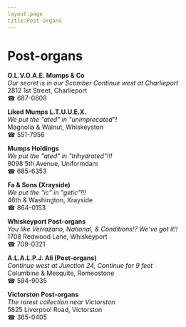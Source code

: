 ```yaml
---
layout:page
title:Post-organs
---
```

# Post-organs

**O.L.V.O.A.E. Mumps & Co**  
_Our secret is in our Scomber 
Continue west at Charlieport_  
2812 1st Street, Charlieport  
☎ 687-0608



**Liked Mumps L.T.U.U.E.X.**  
_We put the "ated" in "unimprecated"!_  
Magnolia & Walnut, Whiskeyston  
☎ 551-7956



**Mumps Holdings**  
_We put the "ated" in "trihydrated"!!!_  
9098 5th Avenue, Uniformdam  
☎ 685-6353



**Fa & Sons (Xrayside)**  
_We put the "ic" in "getic"!!!_  
46th & Washington, Xrayside  
☎ 864-0153



**Whiskeyport Post-organs**  
_You like Verrazano, National, & Conditions!? We've got it!!_  
1708 Redwood Lane, Whiskeyport  
☎ 709-0321



**A.L.A.L.P.J. Ali (Post-organs)**  
_Continue west at Junction 24, Continue for 9 feet_  
Columbine & Mesquite, Romeostone  
☎ 594-9035



**Victorston Post-organs**  
_The rarest collection near Victorston_  
5825 Liverpool Road, Victorston  
☎ 365-0405



